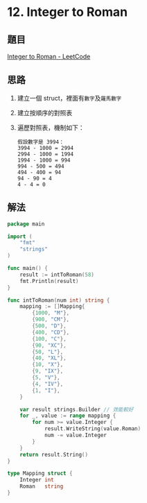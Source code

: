 # 12. Integer to Roman

## 題目

[Integer to Roman - LeetCode](https://leetcode.com/problems/integer-to-roman/)

## 思路

1. 建立一個 struct，裡面有`數字`及`羅馬數字`
2. 建立按順序的對照表
3. 遍歷對照表，機制如下：

   ```
   假設數字是 3994：
   3994 - 1000 = 2994
   2994 - 1000 = 1994
   1994 - 1000 = 994
   994 - 500 = 494
   494 - 400 = 94
   94 - 90 = 4
   4 - 4 = 0
   ```

## 解法

```go
package main

import (
	"fmt"
	"strings"
)

func main() {
	result := intToRoman(58)
	fmt.Println(result)
}

func intToRoman(num int) string {
	mapping := []Mapping{
		{1000, "M"},
		{900, "CM"},
		{500, "D"},
		{400, "CD"},
		{100, "C"},
		{90, "XC"},
		{50, "L"},
		{40, "XL"},
		{10, "X"},
		{9, "IX"},
		{5, "V"},
		{4, "IV"},
		{1, "I"},
	}

	var result strings.Builder // 效能較好
	for _, value := range mapping {
		for num >= value.Integer {
			result.WriteString(value.Roman)
			num -= value.Integer
		}
	}
	return result.String()
}

type Mapping struct {
	Integer int
	Roman   string
}
```
